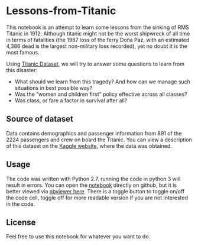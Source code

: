 # Lessons-from-Titanic
This notebook is an attempt to learn some lessons from the sinking of RMS Titanic in 1912. Although titanic might not be the worst shipwreck of all time in terms of fatalities (the 1987 loss of the ferry Doña Paz, with an estimated 4,386 dead is the largest non-military loss recorded), yet no doubt it is the most famous.

Using [Titanic Dataset](https://d17h27t6h515a5.cloudfront.net/topher/2016/September/57e9a84c_titanic-data/titanic-data.csv),  we will try to answer some questions to learn from this disaster:
- What should we learn from this tragedy? And how can we manage such situations in best possible way?
- Was the "women and children first" policy effective across all classes?
- Was class, or fare a factor in survival after all?

## Source of dataset
Data contains demographics and passenger information from 891 of the 2224 passengers and crew on board the Titanic. You can view a description of this dataset on the [Kaggle website](https://www.kaggle.com/c/titanic/data), where the data was obtained.

## Usage
The code was written with Python 2.7. running the code in python 3 will result in errors. You can open the [notebook](https://github.com/Mahmoud-AbouZeid/Lessons-from-Titanic/blob/cleaning/The%20Sinking%20of%20RMS%20Titanic.ipynb) directly on github, but it is better viewed via [nbviewer here](https://nbviewer.jupyter.org/github/Mahmoud-AbouZeid/Lessons-from-Titanic/blob/cleaning/The%20Sinking%20of%20RMS%20Titanic.ipynb). There is a toggle button to toggle on/off the code cell, toggle off for more readable version if you are not interested in the code.

## License
Feel free to use this notebook for whatever you want to do.
